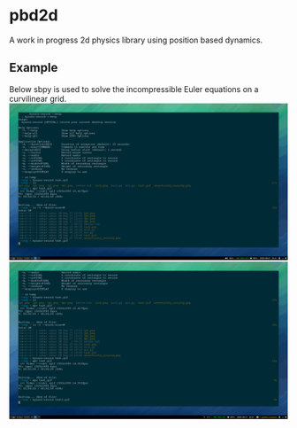 # pbd2d
A work in progress 2d physics library using position based dynamics.

## Example
Below sbpy is used to solve the incompressible Euler equations on a curvilinear grid.
![](demo/demo1.gif)
![](demo/demo2.gif)
